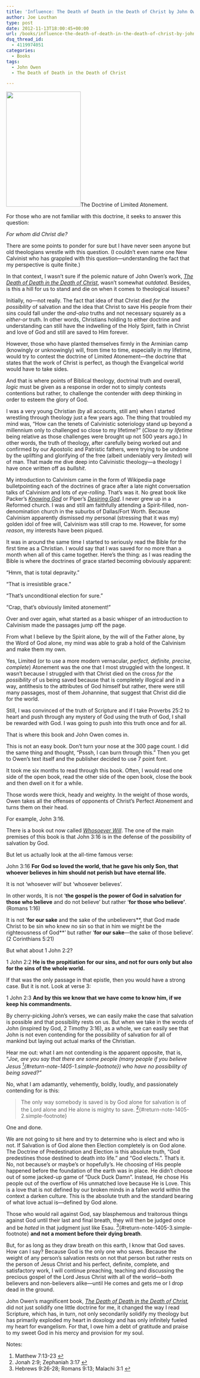 ```yaml
---
title: 'Influence: The Death of Death in the Death of Christ by John Owen'
author: Joe Louthan
type: post
date: 2012-11-13T18:00:45+00:00
url: /books/influence-the-death-of-death-in-the-death-of-christ-by-john-owen/
dsq_thread_id:
  - 4119974051
categories:
  - Books
tags:
  - John Owen
  - The Death of Death in the Death of Christ

---
```

[<img class="alignright size-full wp-image-1407" title="DoD-01" src="https://i2.wp.com/theologic.us/wp-content/uploads/2012/11/DoD-01.jpg?resize=200%2C309" alt="" width="200" height="309" srcset="https://i2.wp.com/theologic.us/wp-content/uploads/2012/11/DoD-01.jpg?w=200 200w, https://i2.wp.com/theologic.us/wp-content/uploads/2012/11/DoD-01.jpg?resize=194%2C300 194w" sizes="(max-width: 200px) 100vw, 200px" data-recalc-dims="1" />][1]The Doctrine of Limited Atonement.

For those who are not familiar with this doctrine, it seeks to answer this question:

_For whom did Christ die?_

There are some points to ponder for sure but I have never seen anyone but old theologians wrestle with this question. (I couldn’t even name one New Calvinist who has grappled with this question—understanding the fact that my perspective is quite finite.)

In that context, I wasn’t sure if the polemic nature of John Owen’s work, <a href="https://www.amazon.com/dp/0851513824/ref=as_li_ss_til?tag=iamlipr-20&camp=0&creative=0&linkCode=as4&creativeASIN=0851513824&adid=1ZA5DEQ8MYMB1S985P7S&" target="_blank"><em>The Death of Death in the Death of Christ</em></a>, wasn’t somewhat _outdated_. Besides, is this a hill for us to stand and die on when it comes to theological issues?

Initially, no—not really. The fact that idea of that Christ died _for the possibility_ of salvation and the idea that Christ to save His people from their sins could fall under the _and-also_ truths and not necessary squarely as a _either-or_ truth. In other words, Christians holding to either doctrine and understanding can still have the indwelling of the Holy Spirit, faith in Christ and love of God and still are saved to Him forever.

However, those who have planted themselves firmly in the Arminian camp (knowingly or unknowingly) will, from time to time, especially in my lifetime, would try to contest the doctrine of Limited Atonement—the doctrine that states that the work of Christ is perfect, as though the Evangelical world would have to take sides.

And that is where points of Biblical theology, doctrinal truth and overall, _logic_ must be given as a response in order not to simply contests contentions but rather, to challenge the contender with deep thinking in order to esteem the glory of God.

I was a very young Christian (by all accounts, still am) when I started wrestling through theology just a few years ago. The thing that troubled my mind was, “How can the tenets of Calvinistic soteriology stand up beyond a millennium only to challenged so close to my lifetime?” (_Close to my lifetime_ being relative as those challenges were brought up not 500 years ago.) In other words, the truth of theology, after carefully being worked out and confirmed by our Apostolic and Patristic fathers, were trying to be undone by the uplifting and glorifying of the free (albeit undeniably very _limited_) will of man. That made me dive deep into Calvinistic theology—a theology I have once written off as _bullshit_.

My introduction to Calvinism came in the form of Wikipedia page bulletpointing each of the doctrines of grace after a late night conversation talks of Calvinism and lots of _eye-rolling_. That’s was it. No great book like Packer’s [_Knowing God_][2] or Piper’s [_Desiring God_][3]. I never grew up in a Reformed church. I was and still am faithfully attending a Spirit-filled, non-denomination church in the suburbs of Dallas/Fort Worth. Because Calvinism apparently dismissed my personal (stressing that it was my) golden idol of free will, Calvinism was still crap to me. However, for some _reason_, my interests have been piqued.

It was in around the same time I started to seriously read the Bible for the first time as a Christian. I would say that I was saved for no more than a month when all of this came together. Here’s the thing: as I was reading the Bible is where the doctrines of grace started becoming obviously apparent:

“Hmm, that is total depravity.”

“That is irresistible grace.”

“That’s unconditional election for sure.”

“Crap, that’s obviously limited atonement!”

Over and over again, what started as a basic whisper of an introduction to Calvinism made the passages jump off the page.

From what I believe by the Spirit alone, by the will of the Father alone, by the Word of God alone, my mind was able to grab a hold of the Calvinism and make them my own.

Yes, Limited (or to use a more modern vernacular, _perfect, definite, precise, complete_) Atonement was the one that I most struggled with the longest. It wasn’t because I struggled with that Christ died on the cross _for the possibility_ of us being saved because that is completely illogical and in a way, antithesis to the attributes of God himself but rather, there were still many passages, most of them Johannine, that suggest that Christ did die for the world.

Still, I was convinced of the truth of Scripture and if I take Proverbs 25:2 to heart and push through any mystery of God using the truth of God, I shall be rewarded with God. I was going to push into this truth once and for all.

That is where this book and John Owen comes in.

This is not an easy book. Don’t turn your nose at the 300 page count. I did the same thing and thought, “Psssh, I can burn through this.” Then you get to Owen’s text itself and the publisher decided to use 7 point font.

It took me six months to read through this book. Often, I would read one side of the open book, read the other side of the open book, close the book and then dwell on it for a while.

Those words were thick, heady and weighty. In the weight of those words, Owen takes all the offenses of opponents of Christ&#8217;s Perfect Atonement and turns them on their head.

For example, John 3:16.

There is a book out now called <a href="https://www.amazon.com/dp/0805464166/ref=as_li_ss_til?tag=iamlipr-20&camp=0&creative=0&linkCode=as4&creativeASIN=0805464166&adid=11JCZNMZ5YT82P51FZE0&" target="_blank"><em>Whosoever Will</em></a>. The one of the main premises of this book is that John 3:16 is in the defense of the possibility of salvation by God.

But let us actually look at the all-time famous verse:

John 3:16 **For God so loved the world, that he gave his only Son, that whoever believes in him should not perish but have eternal life.**

It is not ‘whosever will’ but ‘whosever believes’.

In other words, It is not ‘**the gospel is the power of God in salvation for those who believe** and do not believe’ but rather ‘**for those who believe’**. (Romans 1:16)

It is not ‘**for our sake** and the sake of the unbelievers**, that God made Christ to be sin who knew no sin so that in him we might be the righteousness of God**’ but rather ‘**for our sake**—the sake of those believe’. (2 Corinthians 5:21)

But what about 1 John 2:2?

1 John 2:2 **He is the propitiation for our sins, and not for ours only but also for the sins of the whole world.**

If that was the only passage in that epistle, then you would have a strong case. But it is not. Look at verse 3:

1 John 2:3 **And by this we know that we have come to know him, if we keep his commandments.**

By cherry-picking John’s verses, we can easily make the case that salvation is possible and that possibility rests on us. But when we take in the words of John (inspired by God, 2 Timothy 3:16), as a whole, we can easily see that John is not even contending for the possibility of salvation for all of mankind but laying out actual marks of the Christian.

Hear me out: what I am not contending is the apparent opposite, that is, “_Joe, are you say that there are some people (many people if you believe Jesus [<sup>1</sup>][4]{#return-note-1405-1.simple-footnote}) who have no possibility of being saved?”_

No, what I am adamantly, vehemently, boldly, loudly, and passionately contending for is this:

> The only way somebody is saved is by God alone for salvation is of the Lord alone and He alone is mighty to save. [<sup>2</sup>][5]{#return-note-1405-2.simple-footnote}

One and done.

We are not going to sit here and try to determine who is elect and who is not. If Salvation is of God alone then Election completely is on God alone. The Doctrine of Predestination and Election is this absolute truth, &#8220;God predestines those destined to death into life.&#8221; and &#8220;God elects.&#8221;. That&#8217;s it. No, not because&#8217;s or maybe&#8217;s or hopefully&#8217;s. He choosing of His people happened before the foundation of the earth was in place. He didn’t choose out of some jacked-up game of “Duck Duck Damn”. Instead, He chose His people out of the overflow of His unmatched love because He is Love. This is a love that is not defined by our broken minds in a fallen world within the context a darken culture. This is the absolute truth and the standard bearing of what love actual is—defined by God alone.

Those who would rail against God, say blasphemous and traitorous things against God until their last and final breath, they will then be judged once and be _hated_ in that judgment just like Esau. [<sup>3</sup>][6]{#return-note-1405-3.simple-footnote} **and not a moment before their dying breath**.

But, for as long as they draw breath on this earth, I know that God saves. How can I say? Because God is the only one who saves. Because the weight of any person’s salvation rests on not that person but rather rests on the person of Jesus Christ and his perfect, definite, complete, and satisfactory work, I will continue preaching, teaching and discussing the precious gospel of the Lord Jesus Christ with all of the world—both believers and non-believers alike—until He comes and gets me or I drop dead in the ground.

John Owen’s magnificent book, _<a href="https://www.amazon.com/dp/0851513824/ref=as_li_ss_til?tag=iamlipr-20&camp=0&creative=0&linkCode=as4&creativeASIN=0851513824&adid=1ZA5DEQ8MYMB1S985P7S&" target="_blank">The Death of Death in the Death of Christ</a>,_ did not just solidify one little doctrine for me, it changed the way I read Scripture, which has, in turn, not only secondarily solidify my theology but has primarily exploded my heart in doxology and has only infinitely fueled my heart for evangelism. For that, I owe him a debt of gratitude and praise to my sweet God in his mercy and provision for my soul.

<div class="simple-footnotes">
  <p class="notes">
    Notes:
  </p>
  
  <ol>
    <li id="note-1405-1">
      Matthew 7:13-23 <a href="#return-note-1405-1">&#8617;</a>
    </li>
    <li id="note-1405-2">
      Jonah 2:9; Zephaniah 3:17 <a href="#return-note-1405-2">&#8617;</a>
    </li>
    <li id="note-1405-3">
      Hebrews 9:26-28; Romans 9:13; Malachi 3:1 <a href="#return-note-1405-3">&#8617;</a>
    </li>
  </ol>
</div>

 [1]: https://i2.wp.com/theologic.us/wp-content/uploads/2012/11/DoD-01.jpg
 [2]: https://www.amazon.com/dp/0830816518/ref=as_li_ss_til?tag=iamlipr-20&camp=0&creative=0&linkCode=as4&creativeASIN=0830816518&adid=1HK4HVJKZH5MVTPEW3WW&
 [3]: https://www.amazon.com/dp/1601423098/ref=as_li_ss_til?tag=iamlipr-20&camp=0&creative=0&linkCode=as4&creativeASIN=1601423098&adid=00ZJEZX67TP85B0WSFNX&
 [4]: #note-1405-1 "Matthew 7:13-23"
 [5]: #note-1405-2 "Jonah 2:9; Zephaniah 3:17"
 [6]: #note-1405-3 "Hebrews 9:26-28; Romans 9:13; Malachi 3:1"